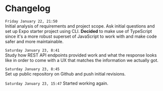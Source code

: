 # Changelog

`Friday January 22, 21:50`  
Initial analysis of requirements and project scope. Ask initial questions and set up Expo starter project using CLI. **Decided** to make use of TypeScript since it's a more robust superset of JavaScript to work with and make code safer and more maintainable.

`Saturday January 23, 8:41`  
Study how REST API endpoints provided work and what the response looks like in order to come with a UX that matches the information we actually got.

`Saturday January 23, 8:45`  
Set up public repository on Github and push initial revisions.

`Saturday January 23, 15:47`
Started working again.

